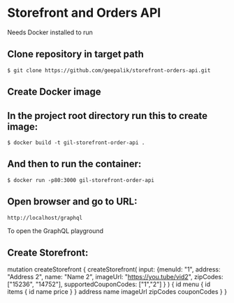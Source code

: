 # Storefront and Orders API
Needs Docker installed to run

Clone repository in target path
-----

    $ git clone https://github.com/geepalik/storefront-orders-api.git

Create Docker image
-----
In the project root directory run this to create image:
-----
    $ docker build -t gil-storefront-order-api . 

And then to run the container:
-----
    $ docker run -p80:3000 gil-storefront-order-api

Open browser and go to URL:
-----
    http://localhost/graphql

To open the GraphQL playground

Create Storefront:
-----
mutation createStorefront {
  createStorefront(
    input: {menuId: "1", address: "Address 2", name: "Name 2", imageUrl: "https://you.tube/vid2", zipCodes: ["15236", "14752"], supportedCouponCodes: ["1","2"] }
  ) {
    id
    menu {
        id
      	items {
          id
          name
          price
        }
      }
    address
    name
  	imageUrl
  	zipCodes
    couponCodes
  }
}